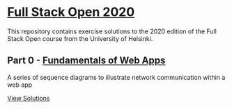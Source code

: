 # [Full Stack Open 2020](https://fullstackopen.com/en/)

This repository contains exercise solutions to the 2020 edition of the Full Stack Open course from the University of Helsinki.

## Part 0 - [Fundamentals of Web Apps](https://fullstackopen.com/en/part0)

A series of sequence diagrams to illustrate network communication within a web app

[View Solutions](https://github.com/ACGuillermo/FULL-STACK-OPEN-REACT-MOOC/tree/master/part0)